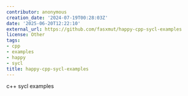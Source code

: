 ```yaml
---
contributor: anonymous
creation_date: '2024-07-19T00:28:03Z'
date: '2025-06-20T12:22:10'
external_url: https://github.com/fasxmut/happy-cpp-sycl-examples
license: Other
tags:
- cpp
- examples
- happy
- sycl
title: happy-cpp-sycl-examples
---
```


c++ sycl examples
